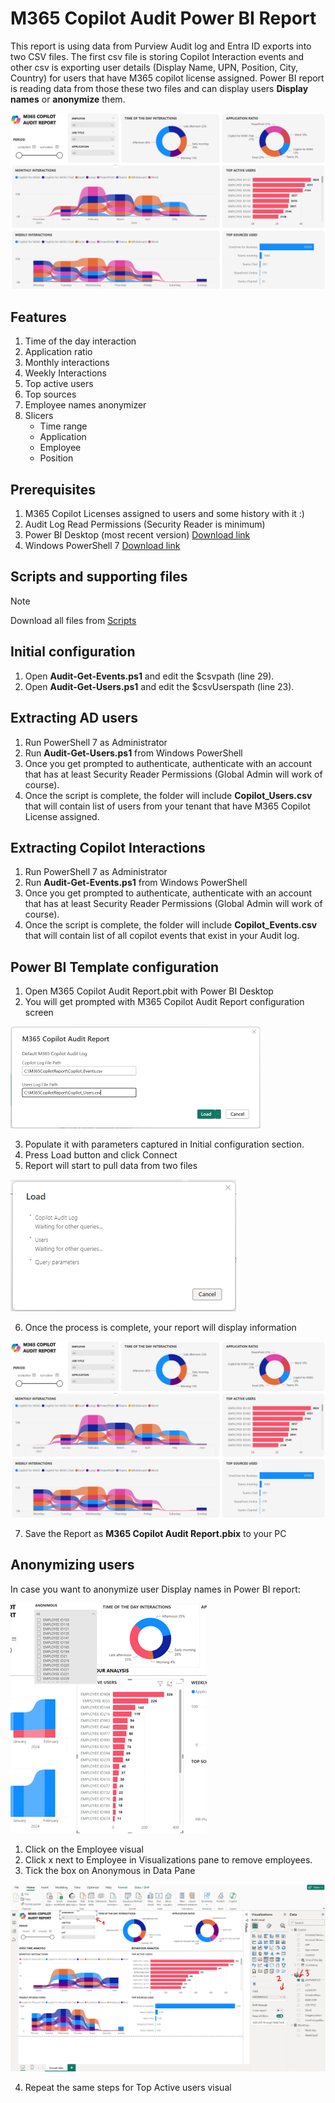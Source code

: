 # M365 Copilot Audit Power BI Report
This report is using data from Purview Audit log and Entra ID exports into two CSV files. The first csv file is storing Copilot Interaction events and other csv is exporting user details (Display Name, UPN, Position, City, Country) for users that have M365 copilot license assigned. Power BI report is reading data from those these two files and can display users **Display names** or **anonymize** them.

![screenshot](/img/BrandV2Anon.png)

## Features
1. Time of the day interaction
2. Application ratio
3. Monthly interactions
4. Weekly Interactions
5. Top active users
6. Top sources
7. Employee names anonymizer
8. Slicers
    - Time range
    - Application
    - Employee
    - Position

## Prerequisites
1.	M365 Copilot Licenses assigned to users and some history with it :)
2.  Audit Log Read Permissions (Security Reader is minimum)
3.	Power BI Desktop (most recent version) [Download link](https://aka.ms/pbidesktopstore)
4.	Windows PowerShell 7 [Download link](https://learn.microsoft.com/en-us/powershell/scripting/install/installing-powershell-on-windows?view=powershell-7.4)
## Scripts and supporting files
> [!NOTE]
> Download all files from [Scripts](https://github.com/BojanBuhac/M365-Copilot-Audit-Report/tree/main/scripts)
## Initial configuration
1.	Open **Audit-Get-Events.ps1** and edit the $csvpath (line 29).
2.	Open **Audit-Get-Users.ps1** and edit the $csvUserspath (line 23).
## Extracting AD users
1.	Run PowerShell 7 as Administrator
2.	Run **Audit-Get-Users.ps1** from Windows PowerShell
3.	Once you get prompted to authenticate, authenticate with an account that has at least Security Reader Permissions (Global Admin will work of course).
4.	Once the script is complete, the folder will include **Copilot_Users.csv** that will contain list of users from your tenant that have M365 Copilot License assigned.
## Extracting Copilot Interactions
1.	Run PowerShell 7 as Administrator
2.	Run **Audit-Get-Events.ps1** from Windows PowerShell
3.	Once you get prompted to authenticate, authenticate with an account that has at least Security Reader Permissions (Global Admin will work of course).
4.	Once the script is complete, the folder will include **Copilot_Events.csv** that will contain list of all copilot events that exist in your Audit log.
## Power BI Template configuration
1. Open M365 Copilot Audit Report.pbit with Power BI Desktop
2. You will get prompted with M365 Copilot Audit Report configuration screen

![screenshot](/img/Picture1b.png)

3. Populate it with parameters captured in Initial configuration section.
4. Press Load button and click Connect
5. Report will start to pull data from two files

![Alt text](/img/Picture3.png?raw=true)

6. Once the process is complete, your report will display information

![Alt text](/img/BrandV2Anon.png?raw=true)

7. Save the Report as **M365 Copilot Audit Report.pbix** to your PC
## Anonymizing users
In case you want to anonymize user Display names in Power BI report:

![Alt text](/img/Picture5.png?raw=true)

1. Click on the Employee visual
2. Click x next to Employee in Visualizations pane to remove employees.
3. Tick the box on Anonymous in Data Pane

![Alt text](/img/Picture4a.png?raw=true)

4. Repeat the same steps for Top Active users visual
